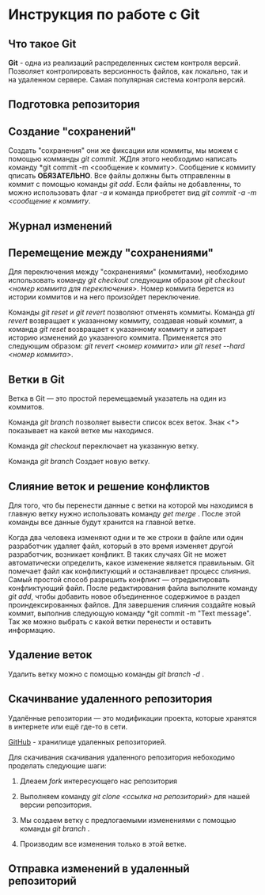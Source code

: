 # Инструкция по работе с Git

## Что такое Git

**Git** - одна из реализаций распределенных систем контроля версий. Позволяет контролировать версионность файлов, как локально, так и на удаленном сервере. Самая популярная система контроля версий. 

## Подготовка репозитория

## Создание "сохранений"

Создать "сохранения" они же фиксации или коммиты, мы можем с помощью комманды *git commit*. ЖДля этого необходимо написать команду *git commit -m <сообщение к коммиту>. Сообщение к коммиту qписать **ОБЯЗАТЕЛЬНО**. Все файлы должны быть отправленны в коммит с помощью команды *git add*. Если файлы не добавленны, то можно использовать флаг *-a* и команда приобретет вид *git commit -a -m <сообщение к коммиту*. 

## Журнал изменений

## Перемещение между "сохранениями"

Для переключения между "сохранениями" (коммитами), необходимо использовать команду *git checkout* следующим образом *git checkout <номер коммита для переключения>*. Номер коммита берется из истории коммитов и на него произойдет переключение.

Команды *git reset* и *git revert* позволяют отменять коммиты. Команда *gti revert* возвращает к указанному коммиту, создавая новый коммит, а команда *git reset* возвращает к указанному коммиту и затирает историю изменений до указанного коммита. Применяется это следующим образом: *git revert <номер коммита>* или *git reset --hard <номер коммита>*.

## Ветки в Git

Ветка в Git — это простой перемещаемый указатель на один из коммитов. 

Команда *git branch* позволяет вывести список всех веток. Знак <*> показывает на какой ветке мы находимся. 

Команда *git checkout <name branch>* переключает на указанную ветку. 

Команда *git branch <name>* Создает новую ветку.

## Слияние веток и решение конфликтов

Для того, что бы перенести данные с ветки на которой мы находимся в главную ветку нужно использовать команду *get merge <name branch>*. После этой команды все данные будут хранится на главной ветке. 

Когда два человека изменяют одни и те же строки в файле или один разработчик удаляет файл, который в это время изменяет другой разработчик, возникает конфликт. В таких случаях Git не может автоматически определить, какое изменение является правильным. Git помечает файл как конфликтующий и останавливает процесс слияния. Самый простой способ разрешить конфликт — отредактировать конфликтующий файл. После редактирования файла выполните команду *git add*, чтобы добавить новое объединенное содержимое в раздел проиндексированных файлов. Для завершения слияния создайте новый коммит, выполнив следующую команду *git commit -m "Text message". Так же можно выбрать с какой ветки перенести и оставить информацию. 

## Удаление веток

Удалить ветку можно с помощью команды *git branch -d <name>*.

## Скачинвание удаленного репозитория

Удалённые репозитории — это модификации проекта, которые хранятся в интернете или ещё где-то в сети. 

[GitHub](https://github.com) - хранилище удаленных репозиторией.

Для скачивания скачивания удаленного репозитория небоходимо проделать следующие шаги:

1. Длеаем *fork* интересующего нас репозитория

2. Выполняем команду *git clone <ссылка на репозиторий>* для нашей версии репозитория.

3. Мы создаем ветку с предлогаемыми изменениями с помощью команды *git branch <name>*.

4. Производим все изменения только в этой ветке. 


## Отправка изменений в удаленный репозиторий